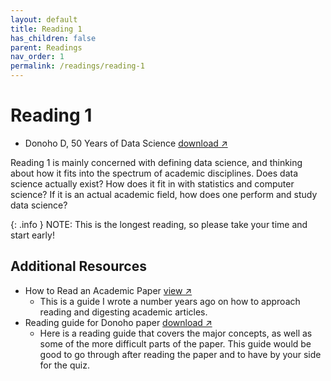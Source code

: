 ```yaml
---
layout: default
title: Reading 1
has_children: false
parent: Readings
nav_order: 1
permalink: /readings/reading-1
---
```


# Reading 1

- Donoho D, 50 Years of Data Science <a href="https://s3.us-west-2.amazonaws.com/ucsd.cogs9/readings/r1-Donoho-2017-50-Years-of-Data-Science.pdf" target="_blank" rel="noopener">download &#x2197;</a>

Reading 1 is mainly concerned with defining data science, and thinking about how it fits into the spectrum of academic disciplines. Does data science actually exist? How does it fit in with statistics and computer science? If it is an actual academic field, how does one perform and study data science? 

{: .info }
NOTE: This is the longest reading, so please take your time and start early!
## Additional Resources

- How to Read an Academic Paper <a href="https://www.kmshannon.com/posts/2018-07-21-reading-research-papers/" target="_blank" rel="noopener">view &#x2197;</a>
  - This is a guide I wrote a number years ago on how to approach reading and digesting academic articles.
- Reading guide for Donoho paper <a href="https://s3.us-west-2.amazonaws.com/ucsd.cogs9/readings/r1-reading-guide.pdf" target="_blank" rel="noopener">download &#x2197;</a>
  - Here is a reading guide that covers the major concepts, as well as some of the more difficult parts of the paper. This guide would be good to go through after reading the paper and to have by your side for the quiz.

